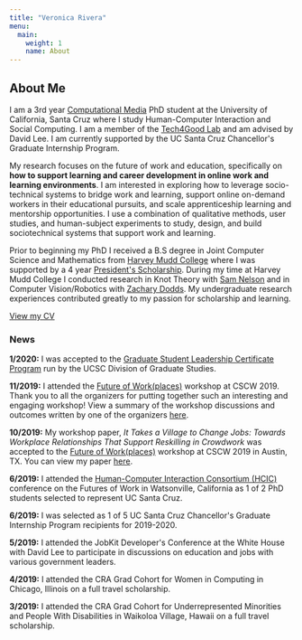 ```yaml
---
title: "Veronica Rivera"
menu:
  main:
    weight: 1
    name: About
---
```


## About Me

I am a 3rd year [Computational Media][compmedia] PhD student at the University of California, Santa Cruz where I study Human-Computer Interaction and Social Computing. I am a member of the [Tech4Good Lab][t4good] and am advised by David Lee. I am currently supported by the UC Santa Cruz Chancellor's Graduate Internship Program. 

My research focuses on the future of work and education, specifically on **how to support learning and career development in online work and learning environments**. I am interested in exploring how to leverage socio-technical systems to bridge work and learning, support online on-demand workers in their educational pursuits, and scale apprenticeship learning and mentorship opportunities. I use a combination of qualitative methods, user studies, and human-subject experiments to study, design, and build sociotechnical systems that support work and learning. <!--I am also broadly interested in issues of fairness, accountability, transparency, ethics and privacy arising from using socio-technical systems for work and learning.-->

Prior to beginning my PhD I received a B.S degree in Joint Computer Science and Mathematics from [Harvey Mudd College][hmc] where I was supported by a 4 year [President's Scholarship][psp]. During my time at Harvey Mudd College I conducted research in Knot Theory with [Sam Nelson][nelson] and in Computer Vision/Robotics with [Zachary Dodds][dodds]. My undergraduate research experiences contributed greatly to my passion for scholarship and learning. 

[View my CV][CV]

### News 
**1/2020:** I was accepted to the [Graduate Student Leadership Certificate Program][gslcp] run by the UCSC Division of Graduate Studies. 

**11/2019:** I attended the [Future of Work(places)][futureworkplaces] workshop at CSCW 2019. Thank you to all the organizers for putting together such an interesting and engaging workshop! View a summary of the workshop discussions and outcomes written by one of the organizers [here][cscw-summary]. 

**10/2019:** My workshop paper, *It Takes a Village to Change Jobs: Towards Workplace Relationships That Support Reskilling in Crowdwork* was accepted to the [Future of Work(places)][futureworkplaces] workshop at CSCW 2019 in Austin, TX. You can view my paper [here][cscw19]. 

**6/2019:** I attended the [Human-Computer Interaction Consortium (HCIC)][hcic] conference on the Futures of Work in Watsonville, California as 1 of 2 PhD students selected to represent UC Santa Cruz. 

**6/2019:** I was selected as 1 of 5 UC Santa Cruz Chancellor's Graduate Internship Program recipients for 2019-2020. 

**5/2019:** I attended the JobKit Developer's Conference at the White House with David Lee to participate in discussions on education and jobs with various government leaders. 

**4/2019:** I attended the CRA Grad Cohort for Women in Computing in Chicago, Illinois on a full travel scholarship. 

**3/2019:** I attended the CRA Grad Cohort for Underrepresented Minorities and People With Disabilities in Waikoloa Village, Hawaii on a full travel scholarship. 

[hmc]: https://www.hmc.edu/
[compmedia]: https://grad.soe.ucsc.edu/computational-media
[t4good]: https://tech4good.soe.ucsc.edu/
[psp]: https://www.hmc.edu/admission/afford/scholarships-and-grants/merit-based-scholarships/presidents-scholars-program/ 
[nelson]: https://www1.cmc.edu/pages/faculty/VNelson/
[dodds]: https://www.cs.hmc.edu/~dodds/ 
[hcic]: https://hcic.org/hcic2019/index.phtml
[cscw19]: /docs/cscw19-workshop.pdf
[futureworkplaces]: https://cscw2019-futureofworkplaces.com
[cscw-summary]: https://medium.com/acm-cscw/exploring-the-future-of-work-places-cscw-2019-workshop-summary-2f587f093df1 
[CV]: /docs/VeronicaRivera_CV.pdf
[gslcp]: /docs/GSLCP_2020_syllabus.pdf 


